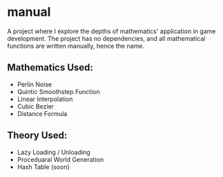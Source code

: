 # manual

A project where I explore the depths of mathematics' application in game development. The project has no dependencies, and all mathematical functions are written manually, hence the name. 

## Mathematics Used:
- Perlin Noise
- Quintic Smoothstep Function
- Linear Interpolation
- Cubic Bezier
- Distance Formula

## Theory Used:
- Lazy Loading / Unloading
- Proceduaral World Generation
- Hash Table (soon)
